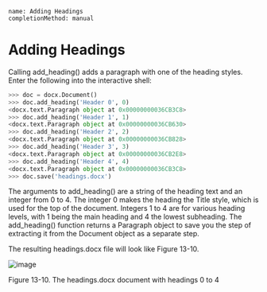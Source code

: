 ```ngMeta
name: Adding Headings
completionMethod: manual
```
# Adding Headings
Calling add_heading() adds a paragraph with one of the heading styles. Enter the following into the interactive shell:

```python
>>> doc = docx.Document()
>>> doc.add_heading('Header 0', 0)
<docx.text.Paragraph object at 0x00000000036CB3C8>
>>> doc.add_heading('Header 1', 1)
<docx.text.Paragraph object at 0x00000000036CB630>
>>> doc.add_heading('Header 2', 2)
<docx.text.Paragraph object at 0x00000000036CB828>
>>> doc.add_heading('Header 3', 3)
<docx.text.Paragraph object at 0x00000000036CB2E8>
>>> doc.add_heading('Header 4', 4)
<docx.text.Paragraph object at 0x00000000036CB3C8>
>>> doc.save('headings.docx')
```
The arguments to add_heading() are a string of the heading text and an integer from 0 to 4. The integer 0 makes the heading the Title style, which is used for the top of the document. Integers 1 to 4 are for various heading levels, with 1 being the main heading and 4 the lowest subheading. The add_heading() function returns a Paragraph object to save you the step of extracting it from the Document object as a separate step.

The resulting headings.docx file will look like Figure 13-10.

![image](assets/000050.jpg)

Figure 13-10. The headings.docx document with headings 0 to 4

